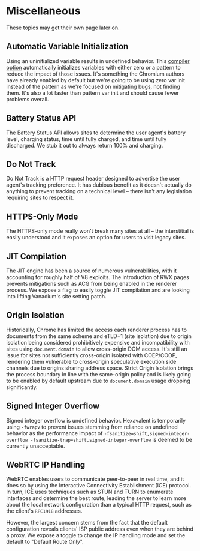 # Miscellaneous

These topics may get their own page later on.

## Automatic Variable Initialization

Using an uninitialized variable results in undefined behavior. This
[compiler option](https://lists.llvm.org/pipermail/cfe-dev/2020-April/065221.html)
automatically initializes variables with either zero or a pattern to reduce the
impact of those issues. It's something the Chromium authors have already enabled
by default but we're going to be using zero var init instead of the pattern as
we're focused on mitigating bugs, not finding them. It's also a lot faster than
pattern var init and should cause fewer problems overall.

## Battery Status API

The Battery Status API allows sites to determine the user agent's battery level,
charging status, time until fully charged, and time until fully discharged. We
stub it out to always return 100% and charging.

## Do Not Track

Do Not Track is a HTTP request header designed to advertise the user agent's
tracking preference. It has dubious benefit as it doesn't actually do anything
to prevent tracking on a technical level – there isn't any legislation requiring
sites to respect it.

## HTTPS-Only Mode

The HTTPS-only mode really won't break many sites at all – the interstitial is
easily understood and it exposes an option for users to visit legacy sites.

## JIT Compilation

The JIT engine has been a source of numerous vulnerabilities, with it
accounting for roughly half of V8 exploits. The introduction of RWX pages
prevents mitigations such as ACG from being enabled in the renderer process. We
expose a flag to easily toggle JIT compilation and are looking into lifting
Vanadium's site setting patch.

## Origin Isolation

Historically, Chrome has limited the access each renderer process has to
documents from the same scheme and eTLD+1 (site isolation) due to origin
isolation being considered prohibitively expensive and incompatibility with
sites using `document.domain` to allow cross-origin DOM access. It's still an
issue for sites not sufficiently cross-origin isolated with COEP/COOP,
rendering them vulnerable to cross-origin speculative execution side channels
due to origins sharing address space. Strict Origin Isolation brings the process
boundary in line with the same-origin policy and is likely going to be enabled
by default upstream due to `document.domain` usage dropping significantly.

## Signed Integer Overflow

Signed integer overflow is undefined behavior. Hexavalent is temporarily using
`-fwrapv` to prevent issues stemming from reliance on undefined behavior as the
performance impact of
`-fsanitize=shift,signed-integer-overflow -fsanitize-trap=shift,signed-integer-overflow`
is deemed to be currently unacceptable.

## WebRTC IP Handling

WebRTC enables users to communicate peer-to-peer in real time, and it does so by
using the Interactive Connectivity Establishment (ICE) protocol. In turn, ICE
uses techniques such as STUN and TURN to enumerate interfaces and determine the
best route, leading the server to learn more about the local network
configuration than a typical HTTP request, such as the client's `RFC1918`
addresses.

However, the largest concern stems from the fact that the default configuration
reveals clients' ISP public address even when they are behind a proxy. We expose
a toggle to change the IP handling mode and set the default to
"Default Route Only".
